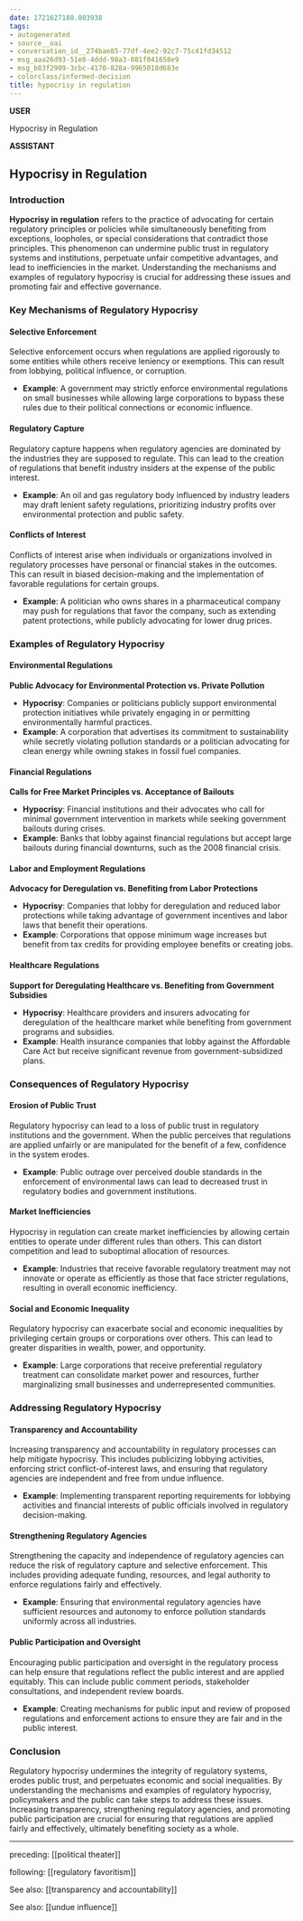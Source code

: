 ```yaml
---
date: 1721627188.803938
tags:
- autogenerated
- source__oai
- conversation_id__274bae85-77df-4ee2-92c7-75c41fd34512
- msg_aaa26d93-51e8-4ddd-98a3-081f041658e9
- msg_b83f2909-3cbc-4170-828a-9965018d683e
- colorclass/informed-decision
title: hypocrisy in regulation
---
```


**USER**

Hypocrisy in Regulation


**ASSISTANT**

## Hypocrisy in Regulation

### Introduction

**Hypocrisy in regulation** refers to the practice of advocating for certain regulatory principles or policies while simultaneously benefiting from exceptions, loopholes, or special considerations that contradict those principles. This phenomenon can undermine public trust in regulatory systems and institutions, perpetuate unfair competitive advantages, and lead to inefficiencies in the market. Understanding the mechanisms and examples of regulatory hypocrisy is crucial for addressing these issues and promoting fair and effective governance.

### Key Mechanisms of Regulatory Hypocrisy

#### Selective Enforcement

Selective enforcement occurs when regulations are applied rigorously to some entities while others receive leniency or exemptions. This can result from lobbying, political influence, or corruption.

- **Example**: A government may strictly enforce environmental regulations on small businesses while allowing large corporations to bypass these rules due to their political connections or economic influence.

#### Regulatory Capture

Regulatory capture happens when regulatory agencies are dominated by the industries they are supposed to regulate. This can lead to the creation of regulations that benefit industry insiders at the expense of the public interest.

- **Example**: An oil and gas regulatory body influenced by industry leaders may draft lenient safety regulations, prioritizing industry profits over environmental protection and public safety.

#### Conflicts of Interest

Conflicts of interest arise when individuals or organizations involved in regulatory processes have personal or financial stakes in the outcomes. This can result in biased decision-making and the implementation of favorable regulations for certain groups.

- **Example**: A politician who owns shares in a pharmaceutical company may push for regulations that favor the company, such as extending patent protections, while publicly advocating for lower drug prices.

### Examples of Regulatory Hypocrisy

#### Environmental Regulations

**Public Advocacy for Environmental Protection vs. Private Pollution**
- **Hypocrisy**: Companies or politicians publicly support environmental protection initiatives while privately engaging in or permitting environmentally harmful practices.
- **Example**: A corporation that advertises its commitment to sustainability while secretly violating pollution standards or a politician advocating for clean energy while owning stakes in fossil fuel companies.

#### Financial Regulations

**Calls for Free Market Principles vs. Acceptance of Bailouts**
- **Hypocrisy**: Financial institutions and their advocates who call for minimal government intervention in markets while seeking government bailouts during crises.
- **Example**: Banks that lobby against financial regulations but accept large bailouts during financial downturns, such as the 2008 financial crisis.

#### Labor and Employment Regulations

**Advocacy for Deregulation vs. Benefiting from Labor Protections**
- **Hypocrisy**: Companies that lobby for deregulation and reduced labor protections while taking advantage of government incentives and labor laws that benefit their operations.
- **Example**: Corporations that oppose minimum wage increases but benefit from tax credits for providing employee benefits or creating jobs.

#### Healthcare Regulations

**Support for Deregulating Healthcare vs. Benefiting from Government Subsidies**
- **Hypocrisy**: Healthcare providers and insurers advocating for deregulation of the healthcare market while benefiting from government programs and subsidies.
- **Example**: Health insurance companies that lobby against the Affordable Care Act but receive significant revenue from government-subsidized plans.

### Consequences of Regulatory Hypocrisy

#### Erosion of Public Trust

Regulatory hypocrisy can lead to a loss of public trust in regulatory institutions and the government. When the public perceives that regulations are applied unfairly or are manipulated for the benefit of a few, confidence in the system erodes.

- **Example**: Public outrage over perceived double standards in the enforcement of environmental laws can lead to decreased trust in regulatory bodies and government institutions.

#### Market Inefficiencies

Hypocrisy in regulation can create market inefficiencies by allowing certain entities to operate under different rules than others. This can distort competition and lead to suboptimal allocation of resources.

- **Example**: Industries that receive favorable regulatory treatment may not innovate or operate as efficiently as those that face stricter regulations, resulting in overall economic inefficiency.

#### Social and Economic Inequality

Regulatory hypocrisy can exacerbate social and economic inequalities by privileging certain groups or corporations over others. This can lead to greater disparities in wealth, power, and opportunity.

- **Example**: Large corporations that receive preferential regulatory treatment can consolidate market power and resources, further marginalizing small businesses and underrepresented communities.

### Addressing Regulatory Hypocrisy

#### Transparency and Accountability

Increasing transparency and accountability in regulatory processes can help mitigate hypocrisy. This includes publicizing lobbying activities, enforcing strict conflict-of-interest laws, and ensuring that regulatory agencies are independent and free from undue influence.

- **Example**: Implementing transparent reporting requirements for lobbying activities and financial interests of public officials involved in regulatory decision-making.

#### Strengthening Regulatory Agencies

Strengthening the capacity and independence of regulatory agencies can reduce the risk of regulatory capture and selective enforcement. This includes providing adequate funding, resources, and legal authority to enforce regulations fairly and effectively.

- **Example**: Ensuring that environmental regulatory agencies have sufficient resources and autonomy to enforce pollution standards uniformly across all industries.

#### Public Participation and Oversight

Encouraging public participation and oversight in the regulatory process can help ensure that regulations reflect the public interest and are applied equitably. This can include public comment periods, stakeholder consultations, and independent review boards.

- **Example**: Creating mechanisms for public input and review of proposed regulations and enforcement actions to ensure they are fair and in the public interest.

### Conclusion

Regulatory hypocrisy undermines the integrity of regulatory systems, erodes public trust, and perpetuates economic and social inequalities. By understanding the mechanisms and examples of regulatory hypocrisy, policymakers and the public can take steps to address these issues. Increasing transparency, strengthening regulatory agencies, and promoting public participation are crucial for ensuring that regulations are applied fairly and effectively, ultimately benefiting society as a whole.


---

preceding: [[political theater]]  


following: [[regulatory favoritism]]

See also: [[transparency and accountability]]


See also: [[undue influence]]